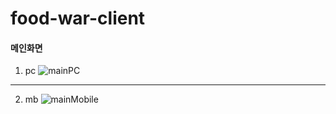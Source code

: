 # food-war-client

#### 메인화면

1. pc
   ![mainPC](./git-images/mainPC.png)

---

2. mb
   ![mainMobile](./git-images/mainMobile.png)
